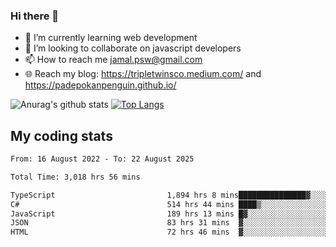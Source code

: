 ### Hi there 👋

<!--
**padepokanpenguin/padepokanpenguin** is a ✨ _special_ ✨ repository because its `README.md` (this file) appears on your GitHub profile.
-->

- 🌱 I’m currently learning  web development
- 👯 I’m looking to collaborate on javascript developers
- 📫 How to reach me jamal.psw@gmail.com
- 🌐 Reach my blog:
   https://tripletwinsco.medium.com/ and
   https://padepokanpenguin.github.io/

![Anurag's github stats](https://github-readme-stats.vercel.app/api?username=padepokanpenguin&count_private=true&disable_animations=false&show_icons=true&theme=default)
[![Top Langs](https://github-readme-stats.vercel.app/api/top-langs/?username=padepokanpenguin&theme=default&layout=compact)](https://github.com/padepokanpenguin)

## My coding stats

<!--START_SECTION:waka-->

```txt
From: 16 August 2022 - To: 22 August 2025

Total Time: 3,018 hrs 56 mins

TypeScript                         1,894 hrs 8 mins███████████████▓░░░░░░░░░   62.74 %
C#                                 514 hrs 44 mins ████▒░░░░░░░░░░░░░░░░░░░░   17.05 %
JavaScript                         189 hrs 13 mins █▓░░░░░░░░░░░░░░░░░░░░░░░   06.27 %
JSON                               83 hrs 31 mins  ▓░░░░░░░░░░░░░░░░░░░░░░░░   02.77 %
HTML                               72 hrs 46 mins  ▓░░░░░░░░░░░░░░░░░░░░░░░░   02.41 %
```

<!--END_SECTION:waka-->


